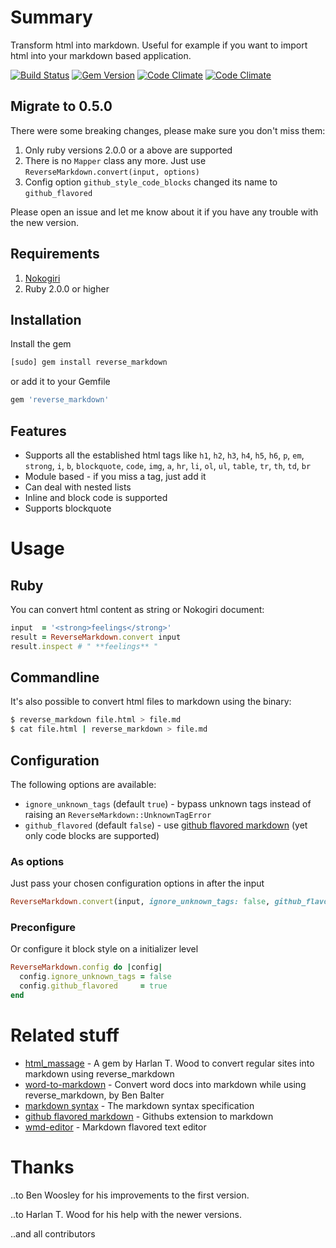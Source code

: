 # Summary

Transform html into markdown. Useful for example if you want to import html into your markdown based application.

[![Build Status](https://secure.travis-ci.org/xijo/reverse_markdown.png?branch=master)](https://travis-ci.org/xijo/reverse_markdown) [![Gem Version](https://badge.fury.io/rb/reverse_markdown.png)](http://badge.fury.io/rb/reverse_markdown) [![Code Climate](https://codeclimate.com/github/xijo/reverse_markdown.png)](https://codeclimate.com/github/xijo/reverse_markdown) [![Code Climate](https://codeclimate.com/github/xijo/reverse_markdown/coverage.png)](https://codeclimate.com/github/xijo/reverse_markdown)

## Migrate to 0.5.0

There were some breaking changes, please make sure you don't miss them:

1. Only ruby versions 2.0.0 or a above are supported
2. There is no `Mapper` class any more. Just use `ReverseMarkdown.convert(input, options)`
3. Config option `github_style_code_blocks` changed its name to `github_flavored`

Please open an issue and let me know about it if you have any trouble with the new version.

## Requirements

1. [Nokogiri](http://nokogiri.org/)
2. Ruby 2.0.0 or higher

## Installation

Install the gem

```sh
[sudo] gem install reverse_markdown
```

or add it to your Gemfile

```ruby
gem 'reverse_markdown'
```

## Features

- Supports all the established html tags like `h1`, `h2`, `h3`, `h4`, `h5`, `h6`, `p`, `em`, `strong`, `i`, `b`, `blockquote`, `code`, `img`, `a`, `hr`, `li`, `ol`, `ul`, `table`, `tr`, `th`, `td`, `br`
- Module based - if you miss a tag, just add it
- Can deal with nested lists
- Inline and block code is supported
- Supports blockquote


# Usage

## Ruby

You can convert html content as string or Nokogiri document:

```ruby
input  = '<strong>feelings</strong>'
result = ReverseMarkdown.convert input
result.inspect # " **feelings** "
````

## Commandline

It's also possible to convert html files to markdown using the binary:

```sh
$ reverse_markdown file.html > file.md
$ cat file.html | reverse_markdown > file.md
````

## Configuration

The following options are available:

 - `ignore_unknown_tags` (default `true`) - bypass unknown tags instead of raising an `ReverseMarkdown::UnknownTagError`
 - `github_flavored` (default `false`) - use [github flavored markdown](https://help.github.com/articles/github-flavored-markdown) (yet only code blocks are supported)

### As options

Just pass your chosen configuration options in after the input

```ruby
ReverseMarkdown.convert(input, ignore_unknown_tags: false, github_flavored: true)
```

### Preconfigure

Or configure it block style on a initializer level

```ruby
ReverseMarkdown.config do |config|
  config.ignore_unknown_tags = false
  config.github_flavored     = true
end
```


# Related stuff

- [html_massage](https://github.com/harlantwood/html_massage) - A gem by Harlan T. Wood to convert regular sites into markdown using reverse_markdown
- [word-to-markdown](https://github.com/benbalter/word-to-markdown) - Convert word docs into markdown while using reverse_markdown, by Ben Balter
- [markdown syntax](http://daringfireball.net/projects/markdown) - The markdown syntax specification
- [github flavored markdown](https://help.github.com/articles/github-flavored-markdown) - Githubs extension to markdown
- [wmd-editor](http://wmd-editor.com) - Markdown flavored text editor


# Thanks

..to Ben Woosley for his improvements to the first version.

..to Harlan T. Wood for his help with the newer versions.

..and all contributors
